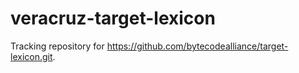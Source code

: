 # veracruz-target-lexicon

Tracking repository for https://github.com/bytecodealliance/target-lexicon.git.